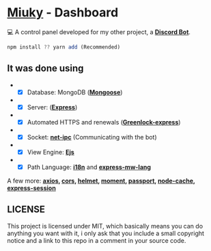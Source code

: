 # [Miuky](https://discord.com/oauth2/authorize?scope=bot+applications.commands&permissions=1945627743&client_id=692069740989907075) - Dashboard

💻 A control panel developed for my other project, a <strong>[Discord Bot](https://discord.com/oauth2/authorize?scope=bot+applications.commands&permissions=1945627743&client_id=692069740989907075)</strong>.
```js
npm install ?? yarn add (Recommended)
```

## It was done using
 - - [x] Database: MongoDB (<strong>[Mongoose](https://www.npmjs.com/package/mongoose)</strong>)
 - - [x] Server: (<strong>[Express](https://www.npmjs.com/package/express)</strong>)
 - - [x] Automated HTTPS and renewals (<strong>[Greenlock-express](https://www.npmjs.com/package/greenlock-express)</strong>)
 - - [x] Socket: <strong>[net-ipc](https://www.npmjs.com/package/net-ipc)</strong> (Communicating with the bot) 
 - - [x] View Engine: <strong>[Ejs](https://www.npmjs.com/package/ejs)</strong>
 - - [x] Path Language: <strong>[i18n](https://www.npmjs.com/package/i18n)</strong> and <strong>[express-mw-lang](https://www.npmjs.com/package/express-mw-lang)</strong>

A few more:  <strong>[axios](https://www.npmjs.com/package/axios), [cors](https://www.npmjs.com/package/cors), [helmet](https://www.npmjs.com/package/helmet), [moment](https://www.npmjs.com/package/moment), [passport](https://www.npmjs.com/package/passport), [node-cache](https://www.npmjs.com/package/node-cache), [express-session](https://www.npmjs.com/package/express-session)</strong>
 
 
## LICENSE

This project is licensed under MIT, which basically means you can do anything you want with it, i only ask that you include a small copyright notice and a link to this repo in a comment in your source code.
